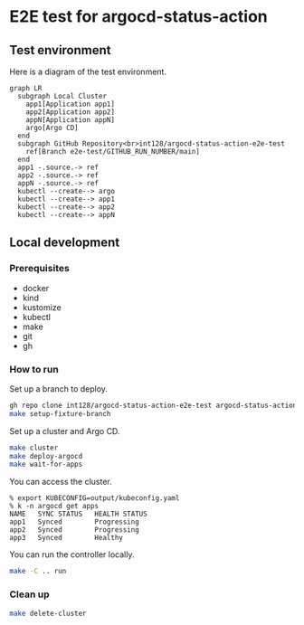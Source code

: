 # E2E test for argocd-status-action

## Test environment

Here is a diagram of the test environment.

```mermaid
graph LR
  subgraph Local Cluster
    app1[Application app1]
    app2[Application app2]
    appN[Application appN]
    argo[Argo CD]
  end
  subgraph GitHub Repository<br>int128/argocd-status-action-e2e-test
    ref[Branch e2e-test/GITHUB_RUN_NUMBER/main]
  end
  app1 -.source.-> ref
  app2 -.source.-> ref
  appN -.source.-> ref
  kubectl --create--> argo
  kubectl --create--> app1
  kubectl --create--> app2
  kubectl --create--> appN
```

## Local development

### Prerequisites

- docker
- kind
- kustomize
- kubectl
- make
- git
- gh

### How to run

Set up a branch to deploy.

```sh
gh repo clone int128/argocd-status-action-e2e-test argocd-status-action-e2e-test-repository
make setup-fixture-branch
```

Set up a cluster and Argo CD.

```sh
make cluster
make deploy-argocd
make wait-for-apps
```

You can access the cluster.

```console
% export KUBECONFIG=output/kubeconfig.yaml
% k -n argocd get apps
NAME   SYNC STATUS   HEALTH STATUS
app1   Synced        Progressing
app2   Synced        Progressing
app3   Synced        Healthy
```

You can run the controller locally.

```sh
make -C .. run
```

### Clean up

```sh
make delete-cluster
```
